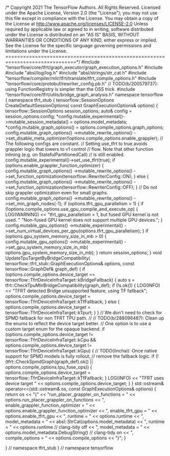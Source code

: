 /* Copyright 2021 The TensorFlow Authors. All Rights Reserved.
Licensed under the Apache License, Version 2.0 (the "License");
you may not use this file except in compliance with the License.
You may obtain a copy of the License at
    http://www.apache.org/licenses/LICENSE-2.0
Unless required by applicable law or agreed to in writing, software
distributed under the License is distributed on an "AS IS" BASIS,
WITHOUT WARRANTIES OR CONDITIONS OF ANY KIND, either express or implied.
See the License for the specific language governing permissions and
limitations under the License.
==============================================================================*/
#include "tensorflow/core/tfrt/graph_executor/graph_execution_options.h"
#include <ostream>
#include "absl/log/log.h"
#include "absl/strings/str_cat.h"
#include "tensorflow/compiler/mlir/tfrt/translate/tfrt_compile_options.h"
#include "tensorflow/core/protobuf/rewriter_config.pb.h"
// TODO(b/200579737): using FunctionRegistry is simpler than the OSS trick.
#include "tensorflow/core/tfrt/utils/bridge_graph_analysis.h"
namespace tensorflow {
namespace tfrt_stub {
tensorflow::SessionOptions CreateDefaultSessionOptions(
    const GraphExecutionOptions& options) {
  tensorflow::SessionOptions session_options;
  auto& config = session_options.config;
  *config.mutable_experimental()->mutable_session_metadata() =
      options.model_metadata;
  *config.mutable_graph_options() = options.compile_options.graph_options;
  config.mutable_graph_options()
      ->mutable_rewrite_options()
      ->set_disable_meta_optimizer(!options.compile_options.enable_grappler);
  // The following configs are constant.
  // Setting use_tfrt to true avoids grappler logic that lowers to v1 control
  // flow. Note that other function inlining (e.g. on StatefulPartitionedCall)
  // is still enabled.
  config.mutable_experimental()->set_use_tfrt(true);
  if (options.enable_grappler_function_optimizer) {
    config.mutable_graph_options()
        ->mutable_rewrite_options()
        ->set_function_optimization(tensorflow::RewriterConfig::ON);
  } else {
    config.mutable_graph_options()
        ->mutable_rewrite_options()
        ->set_function_optimization(tensorflow::RewriterConfig::OFF);
  }
  // Do not skip grappler optimization even for small graphs.
  config.mutable_graph_options()
      ->mutable_rewrite_options()
      ->set_min_graph_nodes(-1);
  if (options.tfrt_gpu_parallelism > 1) {
    if (!options.compile_options.use_gpu_compile_and_execute_op) {
      LOG(WARNING)
          << "tfrt_gpu_parallelism > 1, but fused GPU kernel is not used. "
             "Non-fused GPU kernel does not support multiple GPU devices.";
    }
    config.mutable_gpu_options()
        ->mutable_experimental()
        ->set_num_virtual_devices_per_gpu(options.tfrt_gpu_parallelism);
  }
  if (options.gpu_system_memory_size_in_mb > 0) {
    config.mutable_gpu_options()
        ->mutable_experimental()
        ->set_gpu_system_memory_size_in_mb(
            options.gpu_system_memory_size_in_mb);
  }
  return session_options;
}
void UpdateTpuTargetByBridgeCompatibility(
    tensorflow::tfrt_stub::GraphExecutionOptions& options,
    const tensorflow::GraphDef& graph_def) {
  if (options.compile_options.device_target ==
      tensorflow::TfrtDeviceInfraTarget::kBridgeFallback) {
    auto s = tfrt::CheckTpuMlirBridgeCompatibility(graph_def);
    if (!s.ok()) {
      LOG(INFO)
          << "TFRT detected Bridge unsupported feature, using TF fallback";
      options.compile_options.device_target =
          tensorflow::TfrtDeviceInfraTarget::kTfFallback;
    } else {
      options.compile_options.device_target =
          tensorflow::TfrtDeviceInfraTarget::kTpurt;
    }
  }
  // We don't need to check for SPMD fallback for non TFRT TPU path.
  //
  // TODO(b/288096487): Clean up the enums to reflect the device target better.
  // One option is to use a  custom target enum for the opaque backend.
  if (options.compile_options.device_target !=
          tensorflow::TfrtDeviceInfraTarget::kCpu &&
      options.compile_options.device_target !=
          tensorflow::TfrtDeviceInfraTarget::kGpu) {
    // TODO(linchai): Once native support for SPMD models is fully rollout,
    // remove the fallback logic.
    if (!(tfrt::CheckSpmdGraph(graph_def).ok() ||
          options.compile_options.tpu_fuse_ops)) {
      options.compile_options.device_target =
          tensorflow::TfrtDeviceInfraTarget::kTfFallback;
    }
    LOG(INFO) << "TFRT uses device target "
              << options.compile_options.device_target;
  }
}
std::ostream& operator<<(std::ostream& os,
                         const GraphExecutionOptions& options) {
  return os << "{"
            << "run_placer_grappler_on_functions = "
            << options.run_placer_grappler_on_functions
            << ", enable_grappler_function_optimizer = "
            << options.enable_grappler_function_optimizer
            << ", enable_tfrt_gpu = " << options.enable_tfrt_gpu
            << ", runtime = " << options.runtime
            << ", model_metadata = " << absl::StrCat(options.model_metadata)
            << ", runtime = "
            << options.runtime
            // clang-tidy off
            << ", model_metadata = "
            << options.model_metadata.DebugString()
            // clang-tidy on
            << ", compile_options = " << options.compile_options << "}";
}

}  // namespace tfrt_stub
}  // namespace tensorflow
